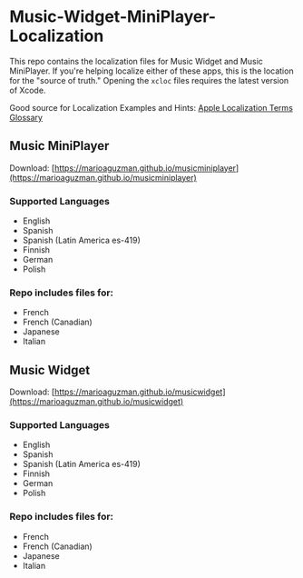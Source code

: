 # Music-Widget-MiniPlayer-Localization

This repo contains the localization files for Music Widget and Music MiniPlayer. If you're helping localize either of these apps, this is the location for the "source of truth." Opening the `xcloc` files requires the latest version of Xcode.

Good source for Localization Examples and Hints: [Apple Localization Terms Glossary](https://applelocalization.com/macos)

## Music MiniPlayer
Download: [https://marioaguzman.github.io/musicminiplayer](https://marioaguzman.github.io/musicminiplayer)

### Supported Languages
- English
- Spanish 
- Spanish (Latin America es-419)
- Finnish 
- German 
- Polish

### Repo includes files for:
- French
- French (Canadian)
- Japanese
- Italian

## Music Widget

Download: [https://marioaguzman.github.io/musicwidget](https://marioaguzman.github.io/musicwidget)

### Supported Languages
- English
- Spanish 
- Spanish (Latin America es-419)
- Finnish 
- German 
- Polish

### Repo includes files for:
- French
- French (Canadian)
- Japanese
- Italian